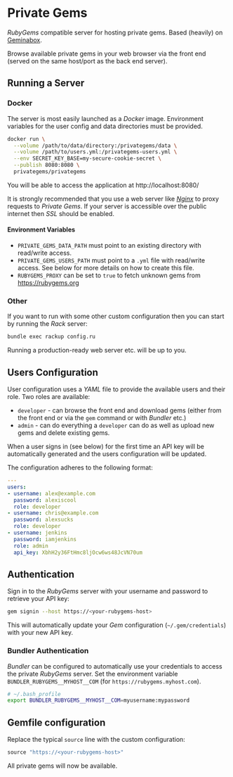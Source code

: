 # Private Gems

_RubyGems_ compatible server for hosting private gems. Based (heavily) on [Geminabox](https://github.com/geminabox/geminabox).

Browse available private gems in your web browser via the front end (served on the same host/port as the back end server).

## Running a Server

### Docker

The server is most easily launched as a _Docker_ image. Environment variables for the user config and data directories must be provided.

```bash
docker run \
  --volume /path/to/data/directory:/privategems/data \
  --volume /path/to/users.yml:/privategems-users.yml \
  --env SECRET_KEY_BASE=my-secure-cookie-secret \
  --publish 8080:8080 \
  privategems/privategems
```

You will be able to access the application at http://localhost:8080/

It is strongly recommended that you use a web server like [_Nginx_](https://www.nginx.com/) to proxy requests to _Private Gems_. If your server is accessible over the public internet then _SSL_ should be enabled.

#### Environment Variables

* `PRIVATE_GEMS_DATA_PATH` must point to an existing directory with read/write access.
* `PRIVATE_GEMS_USERS_PATH` must point to a `.yml` file with read/write access. See below for more details on how to create this file.
* `RUBYGEMS_PROXY` can be set to `true` to fetch unknown gems from https://rubygems.org

### Other

If you want to run with some other custom configuration then you can start by running the _Rack_ server:

```bash
bundle exec rackup config.ru
```

Running a production-ready web server etc. will be up to you.

## Users Configuration

User configuration uses a _YAML_ file to provide the available users and their role. Two roles are available:

* `developer` - can browse the front end and download gems (either from the front end or via the `gem` command or with _Bundler_ etc.)
* `admin` - can do everything a `developer` can do as well as upload new gems and delete existing gems.

When a user signs in (see below) for the first time an API key will be automatically generated and the users configuration will be updated.

The configuration adheres to the following format:

```yaml
---
users:
- username: alex@example.com
  password: alexiscool
  role: developer
- username: chris@example.com
  password: alexsucks
  role: developer
- username: jenkins
  password: iamjenkins
  role: admin
  api_key: XbhH2y36FtHmc8ljOcw6ws48JcVN70um
```

## Authentication

Sign in to the _RubyGems_ server with your username and password to retrieve your API key:

```bash
gem signin --host https://<your-rubygems-host>
```

This will automatically update your _Gem_ configuration (`~/.gem/credentials`) with your new API key.

### Bundler Authentication

_Bundler_ can be configured to automatically use your credentials to access the private _RubyGems_ server. Set the environment variable `BUNDLER_RUBYGEMS__MYHOST__COM` (for `https://rubygems.myhost.com`).

```bash
# ~/.bash_profile
export BUNDLER_RUBYGEMS__MYHOST__COM=myusername:mypassword
```

## Gemfile configuration

Replace the typical `source` line with the custom configuration:

```ruby
source "https://<your-rubygems-host>"
```

All private gems will now be available.
